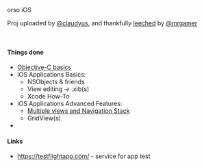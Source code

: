 orso iOS

Proj uploaded by [@claudyus], and thankfully [leeched] by [@mrgamer]

<br>

#### Things done

  * [Objective-C basics][objectivec]
  * iOS Applications Basics:
    * NSObjects & friends
    * View editing -> .xib(s)
    * Xcode How-To
  * iOS Applications Advanced Features:
    * [Multiple views and Navigation Stack][navigation]
    * GridView(s)
  * 


#### Links
  * https://testflightapp.com/ - service for app test

  [leeched]: https://en.wikipedia.org/wiki/Leech_(computing)
  [@claudyus]: https://github.com/claudyus
  [@mrgamer]: https://github.com/mrgamer
  [objectivec]: http://developer.apple.com/library/ios/#referencelibrary/GettingStarted/Learning_Objective-C_A_Primer/
  [navigation]: http://developer.apple.com/library/ios/#documentation/WindowsViews/Conceptual/ViewControllerCatalog/Chapters/NavigationControllers.html
